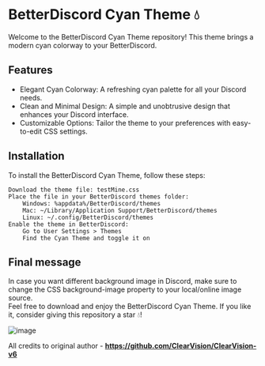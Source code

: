 # BetterDiscord Cyan Theme 💧
Welcome to the BetterDiscord Cyan Theme repository! This theme brings a modern cyan colorway to your BetterDiscord.

## Features
- Elegant Cyan Colorway: A refreshing cyan palette for all your Discord needs.
- Clean and Minimal Design: A simple and unobtrusive design that enhances your Discord interface.
- Customizable Options: Tailor the theme to your preferences with easy-to-edit CSS settings.

## Installation
To install the BetterDiscord Cyan Theme, follow these steps:<br>

    Download the theme file: testMine.css
    Place the file in your BetterDiscord themes folder:
        Windows: %appdata%/BetterDiscord/themes
        Mac: ~/Library/Application Support/BetterDiscord/themes
        Linux: ~/.config/BetterDiscord/themes
    Enable the theme in BetterDiscord:
        Go to User Settings > Themes
        Find the Cyan Theme and toggle it on

## Final message
In case you want different background image in Discord, make sure to change the CSS background-image property to your local/online image source.<br>
Feel free to download and enjoy the BetterDiscord Cyan Theme. If you like it, consider giving this repository a star 💧!

![image](https://github.com/user-attachments/assets/7b1a01a6-84d7-4051-8c88-a0091d2585f0)

All credits to original author - **https://github.com/ClearVision/ClearVision-v6**
